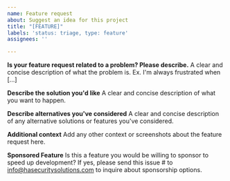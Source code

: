 ```yaml
---
name: Feature request
about: Suggest an idea for this project
title: "[FEATURE]"
labels: 'status: triage, type: feature'
assignees: ''

---
```


**Is your feature request related to a problem? Please describe.**
A clear and concise description of what the problem is. Ex. I'm always frustrated when [...]

**Describe the solution you'd like**
A clear and concise description of what you want to happen.

**Describe alternatives you've considered**
A clear and concise description of any alternative solutions or features you've considered.

**Additional context**
Add any other context or screenshots about the feature request here.

**Sponsored Feature**
Is this a feature you would be willing to sponsor to speed up development?  If yes, please send this issue # to info@hasecuritysolutions.com to inquire about sponsorship options.

